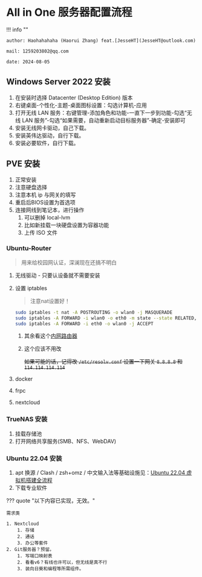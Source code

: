 # All in One 服务器配置流程

!!! info ""
    
    author: Haohahahaha (Haorui Zhang) feat.[JesseHT](JesseHT@outlook.com)
    
    mail: 1259203802@qq.com
   
    date: 2024-08-05

## Windows Server 2022 安装

1. 在安装时选择 Datacenter (Desktop Edition) 版本
2. 右键桌面-个性化-主题-桌面图标设置：勾选计算机-应用
3. 打开无线 LAN 服务：右键管理-添加角色和功能-一直下一步到功能-勾选“无线 LAN 服务”-勾选“如果需要，自动重新启动目标服务器”-确定-安装即可
4. 安装无线网卡驱动，自己下载。
5. 安装英伟达驱动，自行下载。
6. 安装必要软件，自行下载。

## PVE 安装

1. 正常安装
2. 注意硬盘选择
3. 注意本机 ip 与网关的填写
4. 重启后BIOS设置为首选项
5. 连接网线到笔记本，进行操作
   1. 可以删掉 local-lvm
   2. 比如新挂载一块硬盘设置为容器功能
   3. 上传 ISO 文件

### Ubuntu-Router

> 用来给校园网认证，深澜现在还搞不明白

1. 无线驱动 - 只要认设备就不需要安装
2. 设置 iptables
   
    > 注意nat设置好！

    ```bash
    sudo iptables -t nat -A POSTROUTING -o wlan0 -j MASQUERADE
    sudo iptables -A FORWARD -i wlan0 -o eth0 -m state --state RELATED,ESTABLISHED -j ACCEPT
    sudo iptables -A FORWARD -i eth0 -o wlan0 -j ACCEPT
    ```

    1. 其余看这个[内网路由器](https://blog.csdn.net/ljn1046016768/article/details/136812970)
    2. 这个应该不用改 
   
        ~~如果可能的话，记得改 `/etc/resolv.conf` 设置一下网关 `8.8.8.8` 和 `114.114.114.114`~~
   
3. docker
4. frpc
5. nextcloud

### TrueNAS 安装

1. 挂载存储池
2. 打开网络共享服务(SMB、NFS、WebDAV)

### Ubuntu 22.04 安装

1. apt 换源 / Clash / zsh+omz / 中文输入法等基础设施见：[Ubuntu 22.04 虚拟机搭建全流程](https://cs.haohaha.cn/greenhand/Ubuntu2204-greenhand/Ubuntu2204-greenhand)
2. 下载专业软件

??? quote "以下内容已实现，无效。"

    需求类

    1. Nextcloud
        1. 存储
        2. 通话
        3. 办公等套件
    2. Git服务器？预留。
        1. 写端口映射表
        2. 看看v6？有线也许可以，但无线是真不行
        3. 装向日葵和编程等所需组件。
